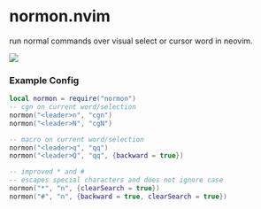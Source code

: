# normon.nvim
run normal commands over visual select or cursor word in neovim.

<a href="https://asciinema.org/a/Hu8ecGOTVMYa5Leogu5yn9XqL" target="_blank"><img src="https://asciinema.org/a/Hu8ecGOTVMYa5Leogu5yn9XqL.svg" /></a>

### Example Config
```lua
local normon = require("normon")
-- cgn on current word/selection
normon("<leader>n", "cgn")
normon("<leader>N", "cgN")

-- macro on current word/selection
normon("<leader>q", "qq")
normon("<leader>Q", "qq", {backward = true})

-- improved * and #
-- escapes special characters and does not ignore case
normon("*", "n", {clearSearch = true})
normon("#", "n", {backward = true, clearSearch = true})
```
